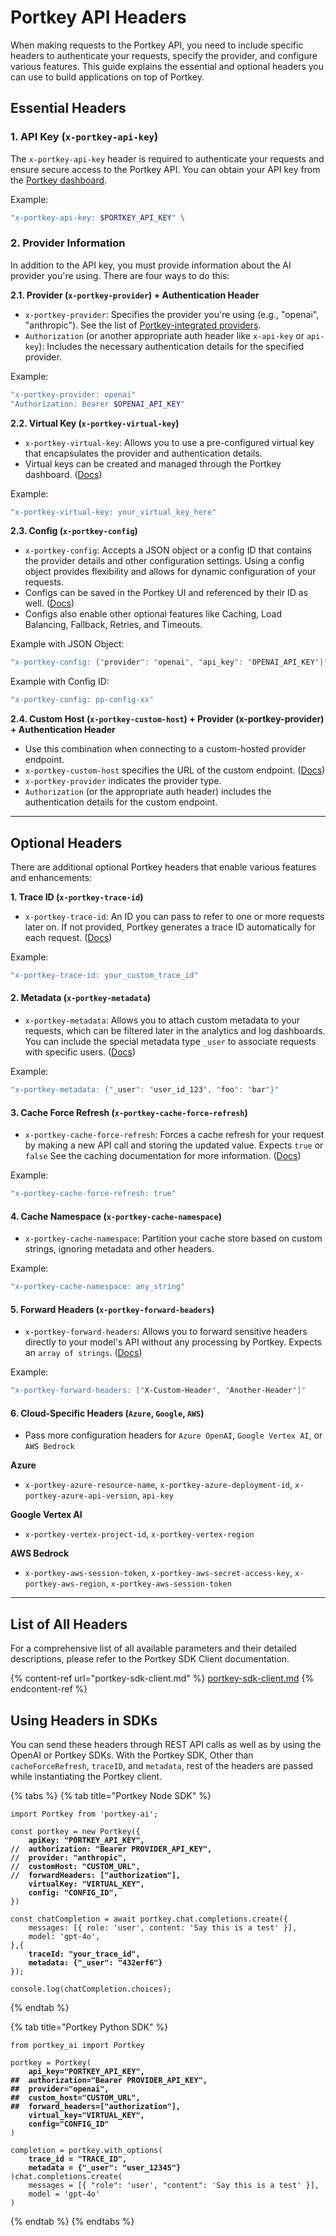 # Portkey API Headers

When making requests to the Portkey API, you need to include specific headers to authenticate your requests, specify the provider, and configure various features. This guide explains the essential and optional headers you can use to build applications on top of Portkey.

## Essential Headers

### 1. API Key (`x-portkey-api-key`)

The `x-portkey-api-key` header is required to authenticate your requests and ensure secure access to the Portkey API. You can obtain your API key from the [Portkey dashboard](https://app.portkey.ai/).

Example:

```bash
"x-portkey-api-key: $PORTKEY_API_KEY" \
```

### 2. Provider Information

In addition to the API key, you must provide information about the AI provider you're using. There are four ways to do this:

**2.1. Provider (`x-portkey-provider`) + Authentication Header**

* `x-portkey-provider`: Specifies the provider you're using (e.g., "openai", "anthropic"). See the list of [Portkey-integrated providers](../welcome/integration-guides/).
* `Authorization` (or another appropriate auth header like `x-api-key` or `api-key`): Includes the necessary authentication details for the specified provider.

Example:

```bash
"x-portkey-provider: openai"
"Authorization: Bearer $OPENAI_API_KEY"
```

**2.2. Virtual Key (`x-portkey-virtual-key`)**

* `x-portkey-virtual-key`: Allows you to use a pre-configured virtual key that encapsulates the provider and authentication details.&#x20;
* Virtual keys can be created and managed through the Portkey dashboard. ([Docs](../product/ai-gateway-streamline-llm-integrations/virtual-keys/))

Example:

```bash
"x-portkey-virtual-key: your_virtual_key_here"
```

**2.3. Config (`x-portkey-config`)**

* `x-portkey-config`: Accepts a JSON object or a config ID that contains the provider details and other configuration settings. Using a config object provides flexibility and allows for dynamic configuration of your requests.&#x20;
* Configs can be saved in the Portkey UI and referenced by their ID as well. ([Docs](../product/ai-gateway-streamline-llm-integrations/configs.md))
* Configs also enable other optional features like Caching, Load Balancing, Fallback, Retries, and Timeouts.&#x20;

Example with JSON Object:

```bash
"x-portkey-config: {"provider": "openai", "api_key": "OPENAI_API_KEY"}"
```

Example with Config ID:

```bash
"x-portkey-config: pp-config-xx"
```

**2.4. Custom Host (`x-portkey-custom-host`) + Provider (x-portkey-provider) + Authentication Header**

* Use this combination when connecting to a custom-hosted provider endpoint.
* `x-portkey-custom-host` specifies the URL of the custom endpoint. ([Docs](../welcome/integration-guides/byollm.md))
* `x-portkey-provider` indicates the provider type.
* `Authorization` (or the appropriate auth header) includes the authentication details for the custom endpoint.

***

## Optional Headers

There are additional optional Portkey headers that enable various features and enhancements:

**1. Trace ID (`x-portkey-trace-id`)**

* `x-portkey-trace-id`: An ID you can pass to refer to one or more requests later on. If not provided, Portkey generates a trace ID automatically for each request.  ([Docs](../product/observability-modern-monitoring-for-llms/traces.md))

Example:

```bash
"x-portkey-trace-id: your_custom_trace_id"
```

#### 2. Metadata (`x-portkey-metadata`)

* `x-portkey-metadata`: Allows you to attach custom metadata to your requests, which can be filtered later in the analytics and log dashboards. You can include the special metadata type `_user` to associate requests with specific users. ([Docs](../product/observability-modern-monitoring-for-llms/metadata.md))

Example:

```bash
"x-portkey-metadata: {"_user": "user_id_123", "foo": "bar"}"
```

#### 3. Cache Force Refresh (`x-portkey-cache-force-refresh`)

* `x-portkey-cache-force-refresh`: Forces a cache refresh for your request by making a new API call and storing the updated value. Expects `true` or `false` See the caching documentation for more information.  ([Docs](../product/ai-gateway-streamline-llm-integrations/cache-simple-and-semantic.md))

Example:

```bash
"x-portkey-cache-force-refresh: true"
```

#### 4. Cache Namespace (`x-portkey-cache-namespace`)

* `x-portkey-cache-namespace`: Partition your cache store based on custom strings, ignoring metadata and other headers.

Example:

```bash
"x-portkey-cache-namespace: any_string"
```

#### 5. Forward Headers (`x-portkey-forward-headers`)

* `x-portkey-forward-headers`: Allows you to forward sensitive headers directly to your model's API without any processing by Portkey. Expects an `array of strings`. ([Docs](https://portkey.ai/docs/welcome/integration-guides/byollm#forward-sensitive-headers-securely))

Example:

```bash
"x-portkey-forward-headers: ["X-Custom-Header", "Another-Header"]"
```

#### 6. Cloud-Specific Headers (`Azure`, `Google`, `AWS`)

* Pass more configuration headers for `Azure OpenAI`, `Google Vertex AI`, or `AWS Bedrock`

**Azure**

* `x-portkey-azure-resource-name`, `x-portkey-azure-deployment-id`, `x-portkey-azure-api-version`, `api-key`

**Google Vertex AI**

* `x-portkey-vertex-project-id`, `x-portkey-vertex-region`

**AWS Bedrock**

* `x-portkey-aws-session-token`, `x-portkey-aws-secret-access-key`, `x-portkey-aws-region`, `x-portkey-aws-session-token`

***

## List of All Headers

For a comprehensive list of all available parameters and their detailed descriptions, please refer to the Portkey SDK Client documentation.

{% content-ref url="portkey-sdk-client.md" %}
[portkey-sdk-client.md](portkey-sdk-client.md)
{% endcontent-ref %}

## Using Headers in SDKs

You can send these headers through REST API calls as well as by using the OpenAI or Portkey SDKs. With the Portkey SDK, Other than `cacheForceRefresh`, `traceID`, and `metadata`, rest of the headers are passed while instantiating the Portkey client.

{% tabs %}
{% tab title="Portkey Node SDK" %}
<pre class="language-typescript"><code class="lang-typescript">import Portkey from 'portkey-ai';

const portkey = new Portkey({
<strong>    apiKey: "PORTKEY_API_KEY",
</strong><strong>//  authorization: "Bearer PROVIDER_API_KEY",
</strong><strong>//  provider: "anthropic",
</strong><strong>//  customHost: "CUSTOM_URL",
</strong><strong>//  forwardHeaders: ["authorization"],
</strong><strong>    virtualKey: "VIRTUAL_KEY",
</strong><strong>    config: "CONFIG_ID",   
</strong>})

const chatCompletion = await portkey.chat.completions.create({
    messages: [{ role: 'user', content: 'Say this is a test' }],
    model: 'gpt-4o',
},{
<strong>    traceId: "your_trace_id", 
</strong><strong>    metadata: {"_user": "432erf6"}
</strong>});

console.log(chatCompletion.choices);
</code></pre>
{% endtab %}

{% tab title="Portkey Python SDK" %}
<pre class="language-python"><code class="lang-python">from portkey_ai import Portkey

portkey = Portkey(
<strong>    api_key="PORTKEY_API_KEY",
</strong><strong>##  authorization="Bearer PROVIDER_API_KEY",
</strong><strong>##  provider="openai",
</strong><strong>##  custom_host="CUSTOM_URL",
</strong><strong>##  forward_headers=["authorization"],
</strong><strong>    virtual_key="VIRTUAL_KEY",
</strong><strong>    config="CONFIG_ID"
</strong>)

completion = portkey.with_options(
<strong>    trace_id = "TRACE_ID", 
</strong><strong>    metadata = {"_user": "user_12345"}
</strong>)chat.completions.create(
    messages = [{ "role": 'user', "content": 'Say this is a test' }],
    model = 'gpt-4o'
)
</code></pre>
{% endtab %}
{% endtabs %}
